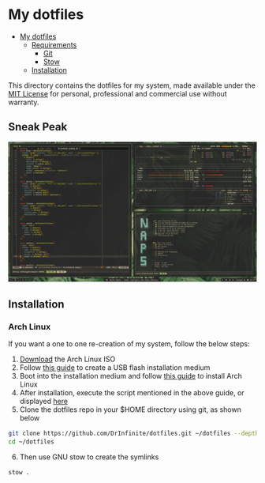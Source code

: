 # My dotfiles

- [My dotfiles](#my-dotfiles)
  - [Requirements](#requirements)
    - [Git](#git)
    - [Stow](#stow)
  - [Installation](#installation)

This directory contains the dotfiles for my system, made available under the
[MIT License](./LICENSE) for personal, professional and commercial use without warranty.

## Sneak Peak

![My Desktop Image](./assets/hyprland-config.png)

## Installation

### Arch Linux

If you want a one to one re-creation of my system, follow the below steps:

1. [Download](https://archlinux.org/download/) the Arch Linux ISO
2. Follow [this guide](https://wiki.archlinux.org/title/USB_flash_installation_medium#Inadvisable_methods) to create a USB flash installation medium
3. Boot into the installation medium and follow [this guide](https://manuals.omamix.org/2/the-omarchy-manual/50/getting-started) to install Arch Linux
4. After installation, execute the script mentioned in the above guide, or displayed [here](https://omarchy.org/)
5. Clone the dotfiles repo in your $HOME directory using git, as shown below

```sh
git clone https://github.com/DrInfinite/dotfiles.git ~/dotfiles --depth 1
cd ~/dotfiles
```

6. Then use GNU stow to create the symlinks

```sh
stow .
```

